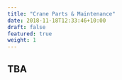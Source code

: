 ```yaml
---
title: "Crane Parts & Maintenance"
date: 2018-11-18T12:33:46+10:00
draft: false
featured: true
weight: 1
---
```


## TBA